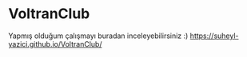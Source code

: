 # VoltranClub
Yapmış olduğum çalışmayı buradan inceleyebilirsiniz :) https://suheyl-yazici.github.io/VoltranClub/
